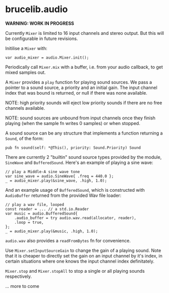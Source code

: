# brucelib.audio
**WARNING: WORK IN PROGRESS**

Currently `Mixer` is limited to 16 input channels and stereo output. But this will be configurable in future revisions.

Initilise a `Mixer` with:
```zig
var audio_mixer = audio.Mixer.init();
```

Periodically call `Mixer.mix` with a buffer, i.e. from your audio callback, to get mixed samples out.

A `Mixer` provides a `play` function for playing sound sources. We pass a pointer to a sound source, a priority and an initial gain. The input channel index that was bound is returned, or null if there was none available.

NOTE: high priority sounds will eject low priority sounds if there are no free channels available.

NOTE: sound sources are unbound from input channels once they finish playing (when the sample fn writes 0 samples) or when stopped.

A sound source can be any structure that implements a function returning a `Sound`, of the form:
```zig
pub fn sound(self: *@This(), priority: Sound.Priority) Sound
```

There are currently 2 "builtin" sound source types provided by the module, `SineWave` and `BufferedSound`. Here's an example of playing a sine wave:

```zig
// play a Middle-A sine wave tone
var sine_wave = audio.SineWave{ .freq = 440.0 };
_ = audio_mixer.play(&sine_wave, .high, 1.0);
```

And an example usage of `BufferedSound`, which is constructed with `AudioBuffer` returned from the provided Wav file loader:

```zig
// play a wav file, looped
const reader = ... // a std.io.Reader
var music = audio.BufferedSound{
    .audio_buffer = try audio.wav.read(allocator, reader),
    .loop = true,
};
_ = audio_mixer.play(&music, .high, 1.0);
```

`audio.wav` also provides a `readFromBytes` fn for convenience.

Use `Mixer.setInputSourceGain` to change the gain of a playing sound. Note that it is cheaper to directly set the gain on an input channel by it's index, in certain situations where one knows the input channel index definitately.

`Mixer.stop` and `Mixer.stopAll` to stop a single or all playing sounds respectively.

... more to come
